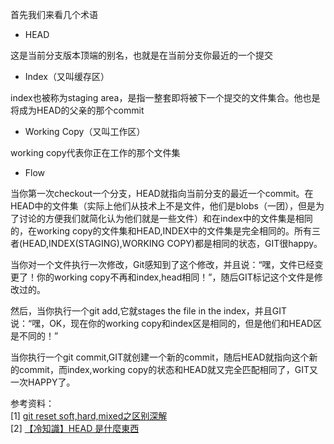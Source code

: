首先我们来看几个术语   

- HEAD   

这是当前分支版本顶端的别名，也就是在当前分支你最近的一个提交   

- Index（又叫缓存区）   

index也被称为staging area，是指一整套即将被下一个提交的文件集合。他也是将成为HEAD的父亲的那个commit   

- Working Copy（又叫工作区）   

working copy代表你正在工作的那个文件集   

- Flow   

当你第一次checkout一个分支，HEAD就指向当前分支的最近一个commit。在HEAD中的文件集（实际上他们从技术上不是文件，他们是blobs（一团），但是为了讨论的方便我们就简化认为他们就是一些文件）和在index中的文件集是相同的，在working copy的文件集和HEAD,INDEX中的文件集是完全相同的。所有三者(HEAD,INDEX(STAGING),WORKING COPY)都是相同的状态，GIT很happy。   

当你对一个文件执行一次修改，Git感知到了这个修改，并且说：“嘿，文件已经变更了！你的working copy不再和index,head相同！”，随后GIT标记这个文件是修改过的。   

然后，当你执行一个git add,它就stages the file in the index，并且GIT说：“嘿，OK，现在你的working copy和index区是相同的，但是他们和HEAD区是不同的！”   

当你执行一个git commit,GIT就创建一个新的commit，随后HEAD就指向这个新的commit，而index,working copy的状态和HEAD就又完全匹配相同了，GIT又一次HAPPY了。   

参考资料：   
[1] [git reset soft,hard,mixed之区别深解](http://www.cnblogs.com/kidsitcn/p/4513297.html)   
[2] [【冷知識】HEAD 是什麼東西](https://gitbook.tw/chapters/using-git/what-is-head.html)   
